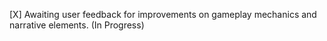 [X] Awaiting user feedback for improvements on gameplay mechanics and narrative elements. (In Progress)